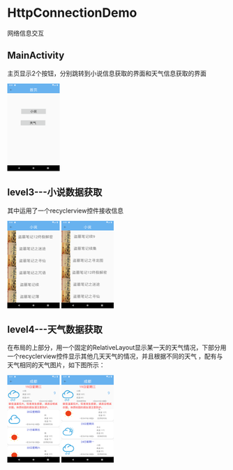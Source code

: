 # HttpConnectionDemo
网络信息交互

## MainActivity
主页显示2个按钮，分别跳转到小说信息获取的界面和天气信息获取的界面

<img width="120" height="200" src=https://github.com/DLX20/HttpConnectionDemo/blob/master/images/Screenshot_1545319941.png/>


## level3---小说数据获取
其中运用了一个recyclerview控件接收信息

<img width="120" height="200" src=https://github.com/DLX20/HttpConnectionDemo/blob/master/images/Screenshot_1545319929.png/>     <img width="120" height="200" src=https://github.com/DLX20/HttpConnectionDemo/blob/master/images/Screenshot_1545319925.png/>

## level4---天气数据获取
在布局的上部分，用一个固定的RelativeLayout显示某一天的天气情况，下部分用一个recyclerview控件显示其他几天天气的情况，并且根据不同的天气
，配有与天气相同的天气图片，如下图所示：

<img width="120" height="200" src=https://github.com/DLX20/HttpConnectionDemo/blob/master/images/Screenshot_1545319917.png/>      <img width="120" height="200" src=https://github.com/DLX20/HttpConnectionDemo/blob/master/images/Screenshot_1545319907.png/>


